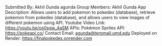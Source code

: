 Submitted By: Akhil Gunda agunda
Group Members: Akhil Gunda
App Description: Allows users to add pokemon to pokedex (database), retrieve pokemon from pokedex (database), and allows users to view images of different pokemon using API. 
Youtube Video Link: https://youtu.be/os0sgw_4aSM
APIs:  Pokémon Sprites API: https://pokeapi.co/
Contact Email: agunda@terpmail.umd.edu
Deployed on Render: https://finalpokedex.onrender.com
